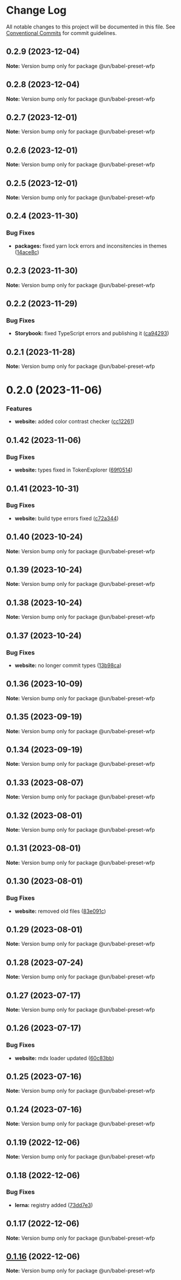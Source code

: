 # Change Log

All notable changes to this project will be documented in this file.
See [Conventional Commits](https://conventionalcommits.org) for commit guidelines.

## 0.2.9 (2023-12-04)

**Note:** Version bump only for package @un/babel-preset-wfp





## 0.2.8 (2023-12-04)

**Note:** Version bump only for package @un/babel-preset-wfp





## 0.2.7 (2023-12-01)

**Note:** Version bump only for package @un/babel-preset-wfp





## 0.2.6 (2023-12-01)

**Note:** Version bump only for package @un/babel-preset-wfp





## 0.2.5 (2023-12-01)

**Note:** Version bump only for package @un/babel-preset-wfp





## 0.2.4 (2023-11-30)


### Bug Fixes

* **packages:** fixed yarn lock errors and inconsitencies in themes ([14ace8c](https://github.com/wfp-design-system/wfp/commit/14ace8cc950c85a8b7220c516d7eaca2cbc8df48))





## 0.2.3 (2023-11-30)

**Note:** Version bump only for package @un/babel-preset-wfp





## 0.2.2 (2023-11-29)


### Bug Fixes

* **Storybook:** fixed TypeScript errors and publishing it ([ca94293](https://github.com/wfp-design-system/wfp/commit/ca942938534e06d98a5799340d21aa0a58cb6847))





## 0.2.1 (2023-11-28)

**Note:** Version bump only for package @un/babel-preset-wfp





# 0.2.0 (2023-11-06)


### Features

* **website:** added color contrast checker ([cc12261](https://github.com/wfp-design-system/wfp/commit/cc122617dc46fcfe8c8913b405837d549ad2f8f0))





## 0.1.42 (2023-11-06)


### Bug Fixes

* **website:** types fixed in TokenExplorer ([69f0514](https://github.com/wfp-design-system/wfp/commit/69f051402c3fe011e026aae5ffee006c9412ae8f))





## 0.1.41 (2023-10-31)


### Bug Fixes

* **website:** build type errors fixed ([c72a344](https://github.com/wfp-design-system/wfp/commit/c72a3440fc4ef3f29fdacb24e853e315bc54fe0b))





## 0.1.40 (2023-10-24)

**Note:** Version bump only for package @un/babel-preset-wfp





## 0.1.39 (2023-10-24)

**Note:** Version bump only for package @un/babel-preset-wfp





## 0.1.38 (2023-10-24)

**Note:** Version bump only for package @un/babel-preset-wfp





## 0.1.37 (2023-10-24)


### Bug Fixes

* **website:** no longer commit types ([13b98ca](https://github.com/wfp-design-system/wfp/commit/13b98ca873487caa77dbc0828da85c9c136ce6a5))





## 0.1.36 (2023-10-09)

**Note:** Version bump only for package @un/babel-preset-wfp





## 0.1.35 (2023-09-19)

**Note:** Version bump only for package @un/babel-preset-wfp





## 0.1.34 (2023-09-19)

**Note:** Version bump only for package @un/babel-preset-wfp





## 0.1.33 (2023-08-07)

**Note:** Version bump only for package @un/babel-preset-wfp





## 0.1.32 (2023-08-01)

**Note:** Version bump only for package @un/babel-preset-wfp





## 0.1.31 (2023-08-01)

**Note:** Version bump only for package @un/babel-preset-wfp





## 0.1.30 (2023-08-01)


### Bug Fixes

* **website:** removed old files ([83e091c](https://github.com/wfp-design-system/wfp/commit/83e091c04153ac227dbad158e999cb4f247c58ce))





## 0.1.29 (2023-08-01)

**Note:** Version bump only for package @un/babel-preset-wfp





## 0.1.28 (2023-07-24)

**Note:** Version bump only for package @un/babel-preset-wfp





## 0.1.27 (2023-07-17)

**Note:** Version bump only for package @un/babel-preset-wfp





## 0.1.26 (2023-07-17)


### Bug Fixes

* **website:** mdx loader updated ([60c83bb](https://github.com/wfp-design-system/wfp/commit/60c83bba74621ba5a93c9718bc49e4cdfbc807b6))





## 0.1.25 (2023-07-16)

**Note:** Version bump only for package @un/babel-preset-wfp





## 0.1.24 (2023-07-16)

**Note:** Version bump only for package @un/babel-preset-wfp





## 0.1.19 (2022-12-06)

**Note:** Version bump only for package @un/babel-preset-wfp

## 0.1.18 (2022-12-06)

### Bug Fixes

- **lerna:** registry added ([73dd7e3](https://github.com/wfp-design-system/wfp/commit/73dd7e367e91bc1a372aa7e3f841f7f24a1b6934))

## 0.1.17 (2022-12-06)

**Note:** Version bump only for package @un/babel-preset-wfp

## [0.1.16](https://github.com/wfp-design-system/wfp/compare/@un/babel-preset-wfp@0.1.15...@un/babel-preset-wfp@0.1.16) (2022-12-06)

**Note:** Version bump only for package @un/babel-preset-wfp
